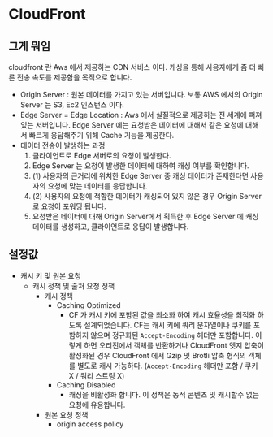 # CloudFront

## 그게 뭐임

cloudfront 란  Aws 에서 제공하는 CDN 서비스 이다. 캐싱을 통해 사용자에게 좀 더 빠른 전송 속도를 제공함을 목적으로 합니다.

- Origin Server : 원본 데이터를 가지고 있는 서버입니다. 보통 AWS 에서의 Origin Server 는 S3, Ec2 인스턴스 이다.
- Edge Server = Edge Location : Aws 에서 실질적으로 제공하는 전 세계에 퍼져있는 서버입니다. Edge Server 에는 요청받은 데이터에 대해서 같은 요청에 대해서 빠르게 응답해주기 위해 Cache 기능을 제공한다.
- 데이터 전송이 발생하는 과정 
  1. 클라이언트로 Edge 서버로의 요청이 발생한다.
  2. Edge Server 는 요청이 발생한 데이터에 대하여 캐싱 여부를 확인합니다.
  3. (1) 사용자의 근거리에 위치한 Edge Server 중 캐싱 데이터가 존재한다면 사용자의 요청에 맞는 데이터를 응답합니다.
  4. (2) 사용자의 요청에 적합한 데이터가 캐싱되어 있지 않은 경우 Origin Server 로 요청이 포워딩 됩니다.
  5. 요청받은 데이터에 대해 Origin Server에서 획득한 후 Edge Server 에 캐싱 데이터를 생성하고, 클라이언트로 응답이 발생합니다.

## 설정값

- 캐시 키 및 원본 요청 
  - 캐시 정책 및 출처 요청 정책
    - 캐시 정책
      - Caching Optimized
        - CF 가 캐시 키에 포함된 값을 최소화 하여 캐시 효율성을  최적화 하도록 설계되었습니다. CF는 캐시 키에 쿼리 문자열이나 쿠키를 포함하지 않으며 정규화된 `Accept-Encoding` 헤더만 포함합니다. 이렇게 하면 오리진에서 객체를 반환하거나 CloudFront 엣지 압축이 활성화된 경우 CloudFront 에서 Gzip 및 Brotli 압축 형식의 객체를 별도로 캐시 가능하다.
      (`Accept-Encoding` 헤더만 포함 / 쿠키 X / 쿼리 스트링 X)
      - Caching Disabled
        - 캐싱을 비활성화 합니다. 이 정책은 동적 콘텐츠 및 캐시할수 없는 요청에 유용합니다.
    - 원본 요청 정책
      - origin access policy